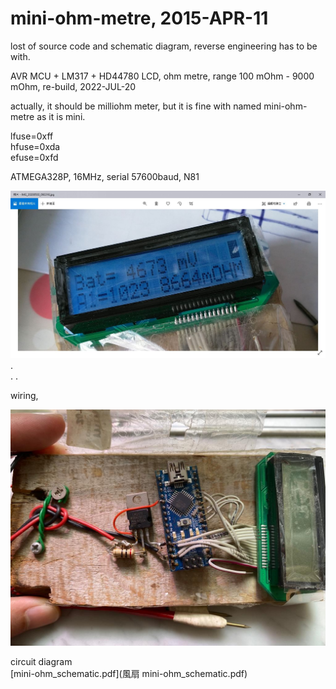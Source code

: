 # mini-ohm-metre, 2015-APR-11

lost of source code and schematic diagram, reverse engineering has to be with.

AVR MCU + LM317 + HD44780 LCD, ohm metre, range 100 mOhm - 9000 mOhm, re-build, 2022-JUL-20    
  
actually, it should be milliohm meter, but it is fine with named mini-ohm-metre as it is mini.

lfuse=0xff  
hfuse=0xda  
efuse=0xfd  

ATMEGA328P, 16MHz, serial 57600baud, N81  

![milliohm_meter_samllfont_version_xiaolaba.JPG](milliohm_meter_samllfont_version_xiaolaba.JPG)  
.  
.
.  

wiring,

![milliohm_meter_wiring_2020-07-21_xiaolaba.jpg](milliohm_meter_wiring_2020-07-21_xiaolaba.jpg)

circuit diagram  
[mini-ohm_schematic.pdf](風扇 mini-ohm_schematic.pdf)
